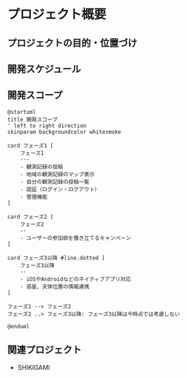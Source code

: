 # プロジェクト概要

## プロジェクトの目的・位置づけ

## 開発スケジュール

## 開発スコープ

```plantuml
@startuml
title 開発スコープ
' left to right direction
skinparam backgroundcolor whitesmoke

card フェーズ1 [
    フェーズ1
    ---
    - 観測記録の投稿
    - 地域の観測記録のマップ表示
    - 自分の観測記録の投稿一覧
    - 認証（ログイン・ログアウト）
    - 管理機能
]

card フェーズ2 [
    フェーズ2
    --
    - ユーザーの参加欲を搔き立てるキャンペーン
]

card フェーズ3以降 #line.dotted [
    フェーズ3以降
    --
    - iOSやAndroidなどのネイティブアプリ対応
    - 惑星、天体位置の情報連携
]

フェーズ1 --> フェーズ2
フェーズ2 ..> フェーズ3以降: フェーズ3以降は今時点では考慮しない

@enduml
```

## 関連プロジェクト

- SHIKIGAMI
